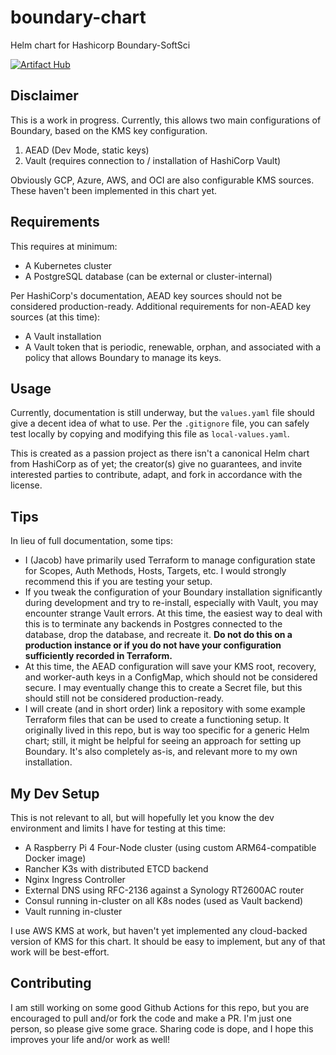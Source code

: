 # boundary-chart
Helm chart for Hashicorp Boundary-SoftSci

[![Artifact Hub](https://img.shields.io/endpoint?url=https://artifacthub.io/badge/repository/boundary-chart)](https://artifacthub.io/packages/search?repo=boundary-chart)

## Disclaimer
This is a work in progress. Currently, this allows two main configurations of Boundary, based on the KMS key configuration.

1. AEAD (Dev Mode, static keys)
2. Vault (requires connection to / installation of HashiCorp Vault)

Obviously GCP, Azure, AWS, and OCI are also configurable KMS sources. These haven't been implemented in this chart yet.

## Requirements
This requires at minimum:
- A Kubernetes cluster
- A PostgreSQL database (can be external or cluster-internal)

Per HashiCorp's documentation, AEAD key sources should not be considered production-ready. Additional requirements for non-AEAD key sources (at this time):
- A Vault installation
- A Vault token that is periodic, renewable, orphan, and associated with a policy that allows Boundary to manage its keys.

## Usage
Currently, documentation is still underway, but the `values.yaml` file should give a decent idea of what to use. Per the `.gitignore` file, you can safely test locally by copying and modifying this file as `local-values.yaml`.

This is created as a passion project as there isn't a canonical Helm chart from HashiCorp as of yet; the creator(s) give no guarantees, and invite interested parties to contribute, adapt, and fork in accordance with the license.

## Tips
In lieu of full documentation, some tips:
- I (Jacob) have primarily used Terraform to manage configuration state for Scopes, Auth Methods, Hosts, Targets, etc. I would strongly recommend this if you are testing your setup.
- If you tweak the configuration of your Boundary installation significantly during development and try to re-install, especially with Vault, you may encounter strange Vault errors. At this time, the easiest way to deal with this is to terminate any backends in Postgres connected to the database, drop the database, and recreate it. **Do not do this on a production instance or if you do not have your configuration sufficiently recorded in Terraform.**
- At this time, the AEAD configuration will save your KMS root, recovery, and worker-auth keys in a ConfigMap, which should not be considered secure. I may eventually change this to create a Secret file, but this should still not be considered production-ready.
- I will create (and in short order) link a repository with some example Terraform files that can be used to create a functioning setup. It originally lived in this repo, but is way too specific for a generic Helm chart; still, it might be helpful for seeing an approach for setting up Boundary. It's also completely as-is, and relevant more to my own installation.

## My Dev Setup
This is not relevant to all, but will hopefully let you know the dev environment and limits I have for testing at this time:
- A Raspberry Pi 4 Four-Node cluster (using custom ARM64-compatible Docker image)
- Rancher K3s with distributed ETCD backend
- Nginx Ingress Controller
- External DNS using RFC-2136 against a Synology RT2600AC router
- Consul running in-cluster on all K8s nodes (used as Vault backend)
- Vault running in-cluster

I use AWS KMS at work, but haven't yet implemented any cloud-backed version of KMS for this chart. It should be easy to implement, but any of that work will be best-effort.

## Contributing
I am still working on some good Github Actions for this repo, but you are encouraged to pull and/or fork the code and make a PR. I'm just one person, so please give some grace. Sharing code is dope, and I hope this improves your life and/or work as well!